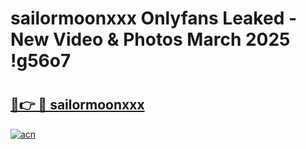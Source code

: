 # sailormoonxxx Onlyfans Leaked - New Video & Photos March 2025 !g56o7

# <h2><a href="https://ktfybi.iuczelnia.edu.pl?title=sailormoonxxx&ref=g56o7">🔗👉 🔴 sailormoonxxx</a></h2>

[![acn](https://github.com/user-attachments/assets/0f9c940e-d8b0-45ae-aac7-cd30a18b3e1c)](https://ktfybi.iuczelnia.edu.pl?title=sailormoonxxx&ref=g56o7)

